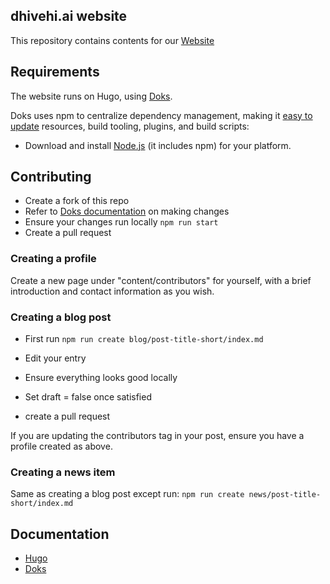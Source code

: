 ## dhivehi.ai website

This repository contains contents for our [Website](htts://dhivehi.ai)

## Requirements

The website runs on Hugo, using [Doks](https://github.com/h-enk/doks).

Doks uses npm to centralize dependency management, making it [easy to update](https://getdoks.org/docs/help/how-to-update/) resources, build tooling, plugins, and build scripts:

- Download and install [Node.js](https://nodejs.org/) (it includes npm) for your platform.

## Contributing

* Create a fork of this repo
* Refer to [Doks documentation](https://getdoks.org/tutorial/introduction/) on making changes
* Ensure your changes run locally `npm run start`
* Create a pull request

### Creating a profile

Create a new page under "content/contributors" for yourself,
with a brief introduction and contact information as you wish.

### Creating a blog post

* First run
`npm run create blog/post-title-short/index.md`

* Edit your entry
* Ensure everything looks good locally
* Set draft = false once satisfied
* create a pull request

If you are updating the contributors tag in your post,
ensure you have a profile created as above.

### Creating a news item

Same as creating a blog post except run:
`npm run create news/post-title-short/index.md`

## Documentation

- [Hugo](https://gohugo.io/documentation/)
- [Doks](https://getdoks.org/)
